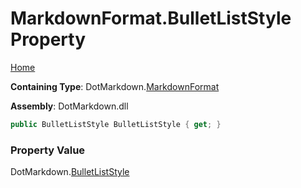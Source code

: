 # MarkdownFormat\.BulletListStyle Property

[Home](../../../README.md)

**Containing Type**: DotMarkdown\.[MarkdownFormat](../README.md)

**Assembly**: DotMarkdown\.dll

```csharp
public BulletListStyle BulletListStyle { get; }
```

### Property Value

DotMarkdown\.[BulletListStyle](../../BulletListStyle/README.md)

